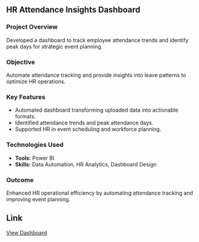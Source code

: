 ## HR Attendance Insights Dashboard

### Project Overview
Developed a dashboard to track employee attendance trends and identify peak days for strategic event planning.

### Objective
Automate attendance tracking and provide insights into leave patterns to optimize HR operations.

### Key Features
- Automated dashboard transforming uploaded data into actionable formats.
- Identified attendance trends and peak attendance days.
- Supported HR in event scheduling and workforce planning.

### Technologies Used
- **Tools:** Power BI
- **Skills:** Data Automation, HR Analytics, Dashboard Design

### Outcome
Enhanced HR operational efficiency by automating attendance tracking and improving event planning.

## Link 
[View Dashboard](https://project.novypro.com/KmaPey)
